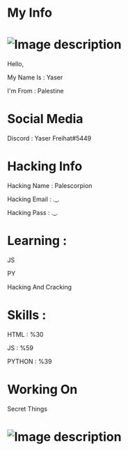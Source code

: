 # My Info

# ![Image description](https://raw.githubusercontent.com/Yaser-Freihat/Yaser-Freihat/main/Rainbow%20Line.gif)

Hello, 

My Name Is : Yaser

I'm From : Palestine

# Social Media 

Discord : Yaser Freihat#5449

# Hacking Info 

Hacking Name : Palescorpion

Hacking Email : ._.

Hacking Pass : ._.

# Learning : 

JS 

PY 

Hacking And Cracking

# Skills : 

HTML : %30

JS : %59

PYTHON : %39

# Working On 

Secret Things 

# ![Image description](https://raw.githubusercontent.com/Yaser-Freihat/Yaser-Freihat/main/Rainbow%20Line.gif)
